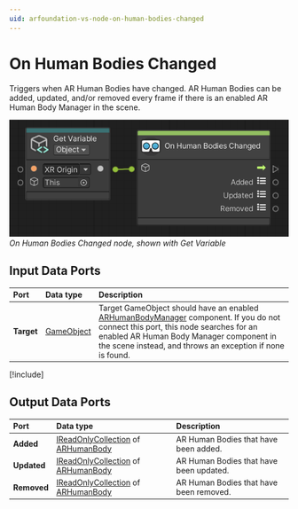 ```yaml
---
uid: arfoundation-vs-node-on-human-bodies-changed
---
```

# On Human Bodies Changed

Triggers when AR Human Bodies have changed. AR Human Bodies can be added, updated, and/or removed every frame if there is an enabled AR Human Body Manager in the scene.

![On Human Bodies Changed](../../images/visual-scripting/vs-on-human-bodies-changed.png)<br/>*On Human Bodies Changed node, shown with Get Variable*

## Input Data Ports

| Port | Data type | Description |
| :--- | :-------- | :---------- |
| **Target** | [GameObject](xref:UnityEngine.GameObject) | Target GameObject should have an enabled [ARHumanBodyManager](xref:arfoundation-body-tracking#ar-human-body-manager-component) component. If you do not connect this port, this node searches for an enabled AR Human Body Manager component in the scene instead, and throws an exception if none is found. |

[!include[](snippets/get-variable-tip.md)]

## Output Data Ports

| Port | Data type | Description |
| :--- | :-------- | :---------- |
| **Added** | [IReadOnlyCollection](xref:System.Collections.Generic.IReadOnlyCollection`1) of [ARHumanBody](xref:UnityEngine.XR.ARFoundation.ARHumanBody) | AR Human Bodies that have been added. |
| **Updated** | [IReadOnlyCollection](xref:System.Collections.Generic.IReadOnlyCollection`1) of [ARHumanBody](xref:UnityEngine.XR.ARFoundation.ARHumanBody) | AR Human Bodies that have been updated. |
| **Removed** | [IReadOnlyCollection](xref:System.Collections.Generic.IReadOnlyCollection`1) of [ARHumanBody](xref:UnityEngine.XR.ARFoundation.ARHumanBody) | AR Human Bodies that have been removed. |
